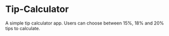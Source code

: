 # Tip-Calculator

A simple tip calculator app. Users can choose between 15%, 18% and 20% tips to calculate. 

